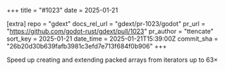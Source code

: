 +++
title = "#1023"
date = 2025-01-21

[extra]
repo = "gdext"
docs_rel_url = "gdext/pr-1023/godot"
pr_url = "https://github.com/godot-rust/gdext/pull/1023"
pr_author = "ttencate"
sort_key = 2025-01-21
date_time = 2025-01-21T15:39:00Z
commit_sha = "26b20d30b639fafb3981c3efd7e713f684f0b906"
+++

Speed up creating and extending packed arrays from iterators up to 63×
